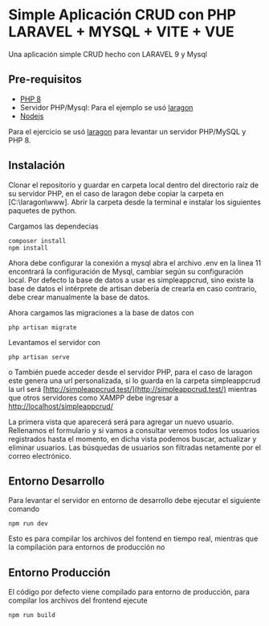 # Simple Aplicación CRUD con PHP LARAVEL + MYSQL + VITE + VUE

Una aplicación simple CRUD hecho con LARAVEL 9 y Mysql

## Pre-requisitos

- [PHP 8](https://www.php.net/downloads.php)
- Servidor PHP/Mysql: Para el ejemplo se usó [laragon](https://laragon.org/download/index.html)
- [Nodejs](https://nodejs.org/es/download/)

Para el ejercicio se usó [laragon](https://laragon.org/download/index.html) para levantar un servidor PHP/MySQL y PHP 8.

## Instalación

Clonar el repositorio y guardar en carpeta local dentro del directorio raíz de su servidor PHP, en el caso de laragon debe copiar la carpeta en [C:\laragon\www]. Abrir la carpeta desde la terminal e instalar los siguientes paquetes de python.

Cargamos las dependecias
```
composer install
npm install
```

Ahora debe configurar la conexión a mysql abra el archivo .env en la linea 11 encontrará la configuración de Mysql, cambiar según su configuración local. Por defecto la base de datos a usar es simpleappcrud, sino existe la base de datos el intérprete de artisan debería de crearla en caso contrario, debe crear manualmente la base de datos.


Ahora cargamos las migraciones a la base de datos con
```
php artisan migrate
```

Levantamos el servidor con
```
php artisan serve
```

o También puede acceder desde el servidor PHP, para el caso de laragon este genera una url personalizada, si lo guarda en la carpeta simpleappcrud la url será [http://simpleappcrud.test/](http://simpleappcrud.test/) mientras que otros servidores como XAMPP debe ingresar a [http://localhost/simpleappcrud/](http://localhost/simpleappcrud/)

La primera vista que aparecerá será para agregar un nuevo usuario. Rellenamos el formulario y si vamos a consultar veremos todos los usuarios registrados hasta el momento, en dicha vista podemos buscar, actualizar y eliminar usuarios. Las búsquedas de usuarios son filtradas netamente por el correo electrónico.


## Entorno Desarrollo

Para levantar el servidor en entorno de desarrollo debe ejecutar el siguiente comando
```
npm run dev
```
Esto es para compilar los archivos del fontend en tiempo real, mientras que la compilación para entornos de producción no


## Entorno Producción

El código por defecto viene compilado para entorno de producción, para compilar los archivos del frontend ejecute
```
npm run build
```
